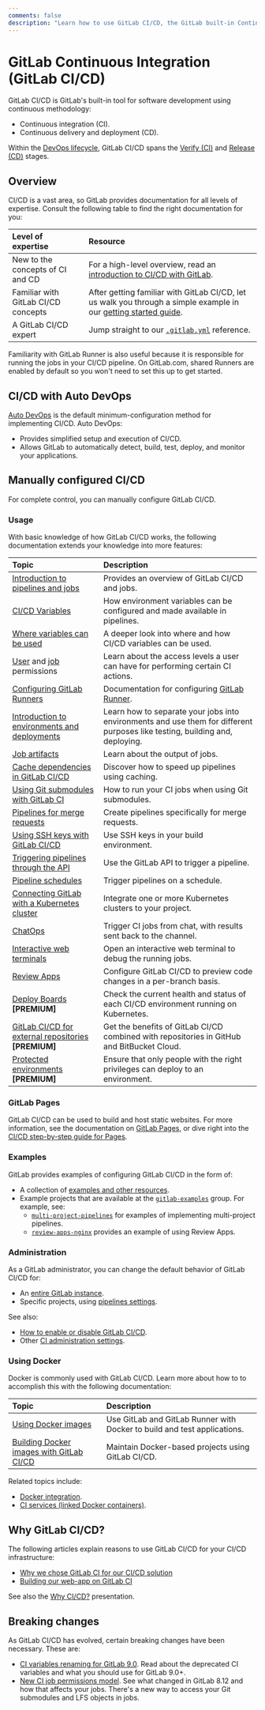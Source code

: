 ```yaml
---
comments: false
description: "Learn how to use GitLab CI/CD, the GitLab built-in Continuous Integration, Continuous Deployment, and Continuous Delivery toolset to build, test, and deploy your application."
---
```


# GitLab Continuous Integration (GitLab CI/CD)

GitLab CI/CD is GitLab's built-in tool for software development using continuous methodology:

- Continuous integration (CI).
- Continuous delivery and deployment (CD).

Within the [DevOps lifecycle](../README.md#the-entire-devops-lifecycle), GitLab CI/CD spans
the [Verify (CI)](../README.md#verify) and [Release (CD)](../README.md#release) stages.

## Overview

CI/CD is a vast area, so GitLab provides documentation for all levels of expertise. Consult the following table to find the right documentation for you:

| Level of expertise                  | Resource                                                                                                                                  |
|:------------------------------------|:------------------------------------------------------------------------------------------------------------------------------------------|
| New to the concepts of CI and CD    | For a high-level overview, read an [introduction to CI/CD with GitLab](introduction/index.md).                                            |
| Familiar with GitLab CI/CD concepts | After getting familiar with GitLab CI/CD, let us walk you through a simple example in our [getting started guide](quick_start/README.md). |
| A GitLab CI/CD expert               | Jump straight to our [`.gitlab.yml`](yaml/README.md) reference.                                                                           |

Familiarity with GitLab Runner is also useful because it is responsible for running the jobs in your
CI/CD pipeline. On GitLab.com, shared Runners are enabled by default so you won't need to set this up to get started.

## CI/CD with Auto DevOps

[Auto DevOps](../topics/autodevops/index.md) is the default minimum-configuration method for
implementing CI/CD. Auto DevOps:

- Provides simplified setup and execution of CI/CD.
- Allows GitLab to automatically detect, build, test, deploy, and monitor your applications.

## Manually configured CI/CD

For complete control, you can manually configure GitLab CI/CD.

### Usage

With basic knowledge of how GitLab CI/CD works, the following documentation extends your knowledge
into more features:

| Topic                                                                                                                     | Description                                                                                                                  |
|:--------------------------------------------------------------------------------------------------------------------------|:-----------------------------------------------------------------------------------------------------------------------------|
| [Introduction to pipelines and jobs](pipelines.md)                                                                        | Provides an overview of GitLab CI/CD and jobs.                                                                               |
| [CI/CD Variables](variables/README.md)                                                                                    | How environment variables can be configured and made available in pipelines.                                                 |
| [Where variables can be used](variables/where_variables_can_be_used.md)                                                   | A deeper look into where and how CI/CD variables can be used.                                                                |
| [User](../user/permissions.md#gitlab-cicd-permissions) and [job](../user/permissions.md#job-permissions) permissions      | Learn about the access levels a user can have for performing certain CI actions.                                             |
| [Configuring GitLab Runners](runners/README.md)                                                                           | Documentation for configuring [GitLab Runner](https://docs.gitlab.com/runner/).                                              |
| [Introduction to environments and deployments](environments.md)                                                           | Learn how to separate your jobs into environments and use them for different purposes like testing, building and, deploying. |
| [Job artifacts](../user/project/pipelines/job_artifacts.md)                                                               | Learn about the output of jobs.                                                                                              |
| [Cache dependencies in GitLab CI/CD](caching/index.md)                                                                    | Discover how to speed up pipelines using caching.                                                                            |
| [Using Git submodules with GitLab CI](git_submodules.md)                                                                  | How to run your CI jobs when using Git submodules.                                                                           |
| [Pipelines for merge requests](merge_request_pipelines/index.md)                                                          | Create pipelines specifically for merge requests.                                                                            |
| [Using SSH keys with GitLab CI/CD](ssh_keys/README.md)                                                                    | Use SSH keys in your build environment.                                                                                      |
| [Triggering pipelines through the API](triggers/README.md)                                                                | Use the GitLab API to trigger a pipeline.                                                                                    |
| [Pipeline schedules](../user/project/pipelines/schedules.md)                                                              | Trigger pipelines on a schedule.                                                                                             |
| [Connecting GitLab with a Kubernetes cluster](../user/project/clusters/index.md)                                          | Integrate one or more Kubernetes clusters to your project.                                                                   |
| [ChatOps](chatops/README.md)                                                                                              | Trigger CI jobs from chat, with results sent back to the channel.                                                            |
| [Interactive web terminals](interactive_web_terminal/index.md)                                                            | Open an interactive web terminal to debug the running jobs.                                                                  |
| [Review Apps](review_apps/index.md)                                                                                       | Configure GitLab CI/CD to preview code changes in a per-branch basis.                                                        |
| [Deploy Boards](https://docs.gitlab.com/ee/user/project/deploy_boards.html) **[PREMIUM]**                                 | Check the current health and status of each CI/CD environment running on Kubernetes.                                         |
| [GitLab CI/CD for external repositories](https://docs.gitlab.com/ee/ci/ci_cd_for_external_repos/index.html) **[PREMIUM]** | Get the benefits of GitLab CI/CD combined with repositories in GitHub and BitBucket Cloud.                                   |
| [Protected environments](https://docs.gitlab.com/ce/ci/environments/protected_environments.html) **[PREMIUM]**            | Ensure that only people with the right privileges can deploy to an environment.                                              |

### GitLab Pages

GitLab CI/CD can be used to build and host static websites. For more information, see the
documentation on [GitLab Pages](../user/project/pages/index.md),
or dive right into the [CI/CD step-by-step guide for Pages](../user/project/pages/getting_started_part_four.md).

### Examples

GitLab provides examples of configuring GitLab CI/CD in the form of:

- A collection of [examples and other resources](examples/README.md).
- Example projects that are available at the [`gitlab-examples`](https://gitlab.com/gitlab-examples) group. For example, see:
  - [`multi-project-pipelines`](https://gitlab.com/gitlab-examples/multi-project-pipelines) for examples of implementing multi-project pipelines.
  - [`review-apps-nginx`](https://gitlab.com/gitlab-examples/review-apps-nginx/) provides an example of using Review Apps.

### Administration

As a GitLab administrator, you can change the default behavior of GitLab CI/CD for:

- An [entire GitLab instance](../user/admin_area/settings/continuous_integration.md).
- Specific projects, using [pipelines settings](../user/project/pipelines/settings.md).

See also:

- [How to enable or disable GitLab CI/CD](enable_or_disable_ci.md).
- Other [CI administration settings](../administration/index.md#continuous-integration-settings).

### Using Docker

Docker is commonly used with GitLab CI/CD. Learn more about how to to accomplish this with the following
documentation:

| Topic                                                                    | Description                                                              |
|:-------------------------------------------------------------------------|:-------------------------------------------------------------------------|
| [Using Docker images](docker/using_docker_images.md)                     | Use GitLab and GitLab Runner with Docker to build and test applications. |
| [Building Docker images with GitLab CI/CD](docker/using_docker_build.md) | Maintain Docker-based projects using GitLab CI/CD.                       |

Related topics include:

- [Docker integration](docker/README.md).
- [CI services (linked Docker containers)](services/README.md).

## Why GitLab CI/CD?

The following articles explain reasons to use GitLab CI/CD for your CI/CD infrastructure:

- [Why we chose GitLab CI for our CI/CD solution](https://about.gitlab.com/2016/10/17/gitlab-ci-oohlala/)
- [Building our web-app on GitLab CI](https://about.gitlab.com/2016/07/22/building-our-web-app-on-gitlab-ci/)

See also the [Why CI/CD?](https://docs.google.com/presentation/d/1OGgk2Tcxbpl7DJaIOzCX4Vqg3dlwfELC3u2jEeCBbDk) presentation.

## Breaking changes

As GitLab CI/CD has evolved, certain breaking changes have been necessary. These are:

- [CI variables renaming for GitLab 9.0](variables/README.md#gitlab-90-renaming). Read about the
  deprecated CI variables and what you should use for GitLab 9.0+.
- [New CI job permissions model](../user/project/new_ci_build_permissions_model.md).
  See what changed in GitLab 8.12 and how that affects your jobs.
  There's a new way to access your Git submodules and LFS objects in jobs.
